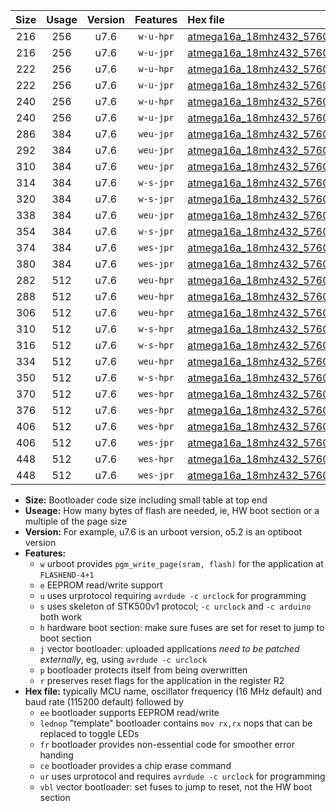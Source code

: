 |Size|Usage|Version|Features|Hex file|
|:-:|:-:|:-:|:-:|:--|
|216|256|u7.6|`w-u-hpr`|[atmega16a_18mhz432_57600bps_ur.hex](https://raw.githubusercontent.com/stefanrueger/urboot/main//atmega16a_18mhz432_57600bps_ur.hex)|
|216|256|u7.6|`w-u-jpr`|[atmega16a_18mhz432_57600bps_ur_vbl.hex](https://raw.githubusercontent.com/stefanrueger/urboot/main//atmega16a_18mhz432_57600bps_ur_vbl.hex)|
|222|256|u7.6|`w-u-hpr`|[atmega16a_18mhz432_57600bps_lednop_ur.hex](https://raw.githubusercontent.com/stefanrueger/urboot/main//atmega16a_18mhz432_57600bps_lednop_ur.hex)|
|222|256|u7.6|`w-u-jpr`|[atmega16a_18mhz432_57600bps_lednop_ur_vbl.hex](https://raw.githubusercontent.com/stefanrueger/urboot/main//atmega16a_18mhz432_57600bps_lednop_ur_vbl.hex)|
|240|256|u7.6|`w-u-hpr`|[atmega16a_18mhz432_57600bps_lednop_fr_ur.hex](https://raw.githubusercontent.com/stefanrueger/urboot/main//atmega16a_18mhz432_57600bps_lednop_fr_ur.hex)|
|240|256|u7.6|`w-u-jpr`|[atmega16a_18mhz432_57600bps_lednop_fr_ur_vbl.hex](https://raw.githubusercontent.com/stefanrueger/urboot/main//atmega16a_18mhz432_57600bps_lednop_fr_ur_vbl.hex)|
|286|384|u7.6|`weu-jpr`|[atmega16a_18mhz432_57600bps_ee_ur_vbl.hex](https://raw.githubusercontent.com/stefanrueger/urboot/main//atmega16a_18mhz432_57600bps_ee_ur_vbl.hex)|
|292|384|u7.6|`weu-jpr`|[atmega16a_18mhz432_57600bps_ee_lednop_ur_vbl.hex](https://raw.githubusercontent.com/stefanrueger/urboot/main//atmega16a_18mhz432_57600bps_ee_lednop_ur_vbl.hex)|
|310|384|u7.6|`weu-jpr`|[atmega16a_18mhz432_57600bps_ee_lednop_fr_ur_vbl.hex](https://raw.githubusercontent.com/stefanrueger/urboot/main//atmega16a_18mhz432_57600bps_ee_lednop_fr_ur_vbl.hex)|
|314|384|u7.6|`w-s-jpr`|[atmega16a_18mhz432_57600bps_vbl.hex](https://raw.githubusercontent.com/stefanrueger/urboot/main//atmega16a_18mhz432_57600bps_vbl.hex)|
|320|384|u7.6|`w-s-jpr`|[atmega16a_18mhz432_57600bps_lednop_vbl.hex](https://raw.githubusercontent.com/stefanrueger/urboot/main//atmega16a_18mhz432_57600bps_lednop_vbl.hex)|
|338|384|u7.6|`weu-jpr`|[atmega16a_18mhz432_57600bps_ee_lednop_fr_ce_ur_vbl.hex](https://raw.githubusercontent.com/stefanrueger/urboot/main//atmega16a_18mhz432_57600bps_ee_lednop_fr_ce_ur_vbl.hex)|
|354|384|u7.6|`w-s-jpr`|[atmega16a_18mhz432_57600bps_lednop_fr_vbl.hex](https://raw.githubusercontent.com/stefanrueger/urboot/main//atmega16a_18mhz432_57600bps_lednop_fr_vbl.hex)|
|374|384|u7.6|`wes-jpr`|[atmega16a_18mhz432_57600bps_ee_vbl.hex](https://raw.githubusercontent.com/stefanrueger/urboot/main//atmega16a_18mhz432_57600bps_ee_vbl.hex)|
|380|384|u7.6|`wes-jpr`|[atmega16a_18mhz432_57600bps_ee_lednop_vbl.hex](https://raw.githubusercontent.com/stefanrueger/urboot/main//atmega16a_18mhz432_57600bps_ee_lednop_vbl.hex)|
|282|512|u7.6|`weu-hpr`|[atmega16a_18mhz432_57600bps_ee_ur.hex](https://raw.githubusercontent.com/stefanrueger/urboot/main//atmega16a_18mhz432_57600bps_ee_ur.hex)|
|288|512|u7.6|`weu-hpr`|[atmega16a_18mhz432_57600bps_ee_lednop_ur.hex](https://raw.githubusercontent.com/stefanrueger/urboot/main//atmega16a_18mhz432_57600bps_ee_lednop_ur.hex)|
|306|512|u7.6|`weu-hpr`|[atmega16a_18mhz432_57600bps_ee_lednop_fr_ur.hex](https://raw.githubusercontent.com/stefanrueger/urboot/main//atmega16a_18mhz432_57600bps_ee_lednop_fr_ur.hex)|
|310|512|u7.6|`w-s-hpr`|[atmega16a_18mhz432_57600bps.hex](https://raw.githubusercontent.com/stefanrueger/urboot/main//atmega16a_18mhz432_57600bps.hex)|
|316|512|u7.6|`w-s-hpr`|[atmega16a_18mhz432_57600bps_lednop.hex](https://raw.githubusercontent.com/stefanrueger/urboot/main//atmega16a_18mhz432_57600bps_lednop.hex)|
|334|512|u7.6|`weu-hpr`|[atmega16a_18mhz432_57600bps_ee_lednop_fr_ce_ur.hex](https://raw.githubusercontent.com/stefanrueger/urboot/main//atmega16a_18mhz432_57600bps_ee_lednop_fr_ce_ur.hex)|
|350|512|u7.6|`w-s-hpr`|[atmega16a_18mhz432_57600bps_lednop_fr.hex](https://raw.githubusercontent.com/stefanrueger/urboot/main//atmega16a_18mhz432_57600bps_lednop_fr.hex)|
|370|512|u7.6|`wes-hpr`|[atmega16a_18mhz432_57600bps_ee.hex](https://raw.githubusercontent.com/stefanrueger/urboot/main//atmega16a_18mhz432_57600bps_ee.hex)|
|376|512|u7.6|`wes-hpr`|[atmega16a_18mhz432_57600bps_ee_lednop.hex](https://raw.githubusercontent.com/stefanrueger/urboot/main//atmega16a_18mhz432_57600bps_ee_lednop.hex)|
|406|512|u7.6|`wes-hpr`|[atmega16a_18mhz432_57600bps_ee_lednop_fr.hex](https://raw.githubusercontent.com/stefanrueger/urboot/main//atmega16a_18mhz432_57600bps_ee_lednop_fr.hex)|
|406|512|u7.6|`wes-jpr`|[atmega16a_18mhz432_57600bps_ee_lednop_fr_vbl.hex](https://raw.githubusercontent.com/stefanrueger/urboot/main//atmega16a_18mhz432_57600bps_ee_lednop_fr_vbl.hex)|
|448|512|u7.6|`wes-hpr`|[atmega16a_18mhz432_57600bps_ee_lednop_fr_ce.hex](https://raw.githubusercontent.com/stefanrueger/urboot/main//atmega16a_18mhz432_57600bps_ee_lednop_fr_ce.hex)|
|448|512|u7.6|`wes-jpr`|[atmega16a_18mhz432_57600bps_ee_lednop_fr_ce_vbl.hex](https://raw.githubusercontent.com/stefanrueger/urboot/main//atmega16a_18mhz432_57600bps_ee_lednop_fr_ce_vbl.hex)|

- **Size:** Bootloader code size including small table at top end
- **Useage:** How many bytes of flash are needed, ie, HW boot section or a multiple of the page size
- **Version:** For example, u7.6 is an urboot version, o5.2 is an optiboot version
- **Features:**
  + `w` urboot provides `pgm_write_page(sram, flash)` for the application at `FLASHEND-4+1`
  + `e` EEPROM read/write support
  + `u` uses urprotocol requiring `avrdude -c urclock` for programming
  + `s` uses skeleton of STK500v1 protocol; `-c urclock` and `-c arduino` both work
  + `h` hardware boot section: make sure fuses are set for reset to jump to boot section
  + `j` vector bootloader: uploaded applications *need to be patched externally*, eg, using `avrdude -c urclock`
  + `p` bootloader protects itself from being overwritten
  + `r` preserves reset flags for the application in the register R2
- **Hex file:** typically MCU name, oscillator frequency (16 MHz default) and baud rate (115200 default) followed by
  + `ee` bootloader supports EEPROM read/write
  + `lednop` "template" bootloader contains `mov rx,rx` nops that can be replaced to toggle LEDs
  + `fr` bootloader provides non-essential code for smoother error handing
  + `ce` bootloader provides a chip erase command
  + `ur` uses urprotocol and requires `avrdude -c urclock` for programming
  + `vbl` vector bootloader: set fuses to jump to reset, not the HW boot section
